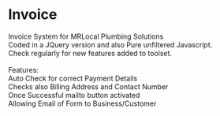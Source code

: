 # Invoice
Invoice System for MRLocal Plumbing Solutions<br>
Coded in a JQuery version and also Pure unfiltered Javascript.<br>
Check regularly for new features added to toolset.<br>
<br>
Features:<br>
Auto Check for correct Payment Details<br>
Checks also Billing Address and Contact Number<br>
Once Successful mailto button activated<br>
Allowing Email of Form to Business/Customer
